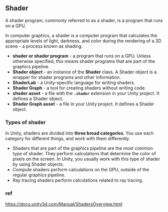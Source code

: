## Shader
A shader program, commonly referred to as a shader, is a program that runs on a GPU.
 
In computer graphics, a shader is a computer program that calculates the appropriate levels of light, darkness, and color during the rendering of a 3D scene - a process known as shading.


- **shader or shader program** - a program that runs on a GPU. Unless otherwise specified, this means shader programs that are part of the graphics pipeline.
- **Shader object** - an instance of the **Shader** class. A Shader object is a wrapper for shader programs and other information.
- **ShaderLab** - a Unity-specific language for writing shaders.
- **Shader Graph** - a tool for creating shaders without writing code.
- **shader asset** - a file with the **`.shader`** extension in your Unity project. It defines a Shader object.
- **Shader Graph asset** - a file in your Unity project. It defines a Shader object.


### Types of shader
In Unity, shaders are divided into **three broad categories**. You use each category for different things, and work with them differently.

- Shaders that are part of the graphics pipeline are the most common type of shader. They perform calculations that determine the color of pixels on the screen. In Unity, you usually work with this type of shader by using Shader objects.
- Compute shaders perform calculations on the GPU, outside of the regular graphics pipeline.
- Ray tracing shaders perform calculations related to ray tracing.




### ref
https://docs.unity3d.com/Manual/ShadersOverview.html
